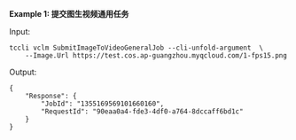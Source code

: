 **Example 1: 提交图生视频通用任务**



Input: 

```
tccli vclm SubmitImageToVideoGeneralJob --cli-unfold-argument  \
    --Image.Url https://test.cos.ap-guangzhou.myqcloud.com/1-fps15.png
```

Output: 
```
{
    "Response": {
        "JobId": "1355169569101660160",
        "RequestId": "90eaa0a4-fde3-4df0-a764-8dccaff6bd1c"
    }
}
```

